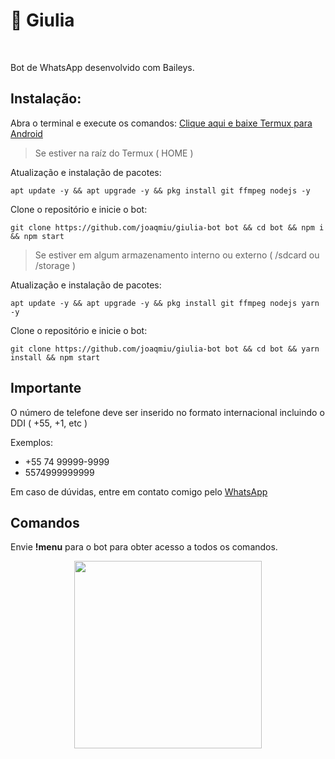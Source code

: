 # 🤖 Giulia

<br />

Bot de WhatsApp desenvolvido com Baileys.

## Instalação:

Abra o terminal e execute os comandos:
[Clique aqui e baixe Termux para Android](https://f-droid.org/pt_BR/packages/com.termux/)

> Se estiver na raíz do Termux ( HOME )

Atualização e instalação de pacotes:
```
apt update -y && apt upgrade -y && pkg install git ffmpeg nodejs -y
```

Clone o repositório e inicie o bot:

```
git clone https://github.com/joaqmiu/giulia-bot bot && cd bot && npm i && npm start
```

> Se estiver em algum armazenamento interno ou externo ( /sdcard ou /storage )

Atualização e instalação de pacotes:
```
apt update -y && apt upgrade -y && pkg install git ffmpeg nodejs yarn -y
```
Clone o repositório e inicie o bot:

```
git clone https://github.com/joaqmiu/giulia-bot bot && cd bot && yarn install && npm start
```

## Importante

O número de telefone deve ser inserido no formato internacional incluindo o DDI ( +55, +1, etc )

Exemplos:
- +55 74 99999-9999
-  5574999999999

Em caso de dúvidas, entre em contato comigo pelo [WhatsApp](https://wa.me/557481033040)

## Comandos

Envie <strong>!menu</strong> para o bot para obter acesso a todos os comandos.

<div align="center">
    <img src="https://img96.pixhost.to/images/867/485490833_4235.jpg" width="300">
</div>
